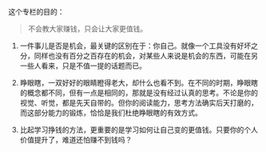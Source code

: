 这个专栏的目的：
> 不会教大家赚钱，只会让大家更值钱。

1. 一件事儿是否是机会，最关键的区别在于：你自己。就像一个工具没有好坏之分，同样也没有百分之百存在的机会，对某些人来说是机会的东西，可能在另一些人看来，只是不值一提的话题而已。

2. 睁眼瞎，一双好好的眼睛瞪得老大，却什么也看不到。在不同的时期，睁眼瞎的概念都不同，但有一点是相同的，那就是没有经过认真的思考。不论是你的视觉、听觉，都是先天自带的。但你的阅读能力，思考方法确实后天打磨的，而这部分能力的锻炼，恰恰是我们杜绝睁眼瞎的有效方式。

3. 比起学习挣钱的方法，更重要的是学习如何让自己变的更值钱。只要你的个人价值提升了，难道还怕赚不到钱吗？


